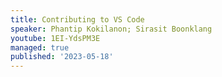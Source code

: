 ```yaml
---
title: Contributing to VS Code
speaker: Phantip Kokilanon; Sirasit Boonklang
youtube: 1EI-YdsPM3E
managed: true
published: '2023-05-18'
---
```


